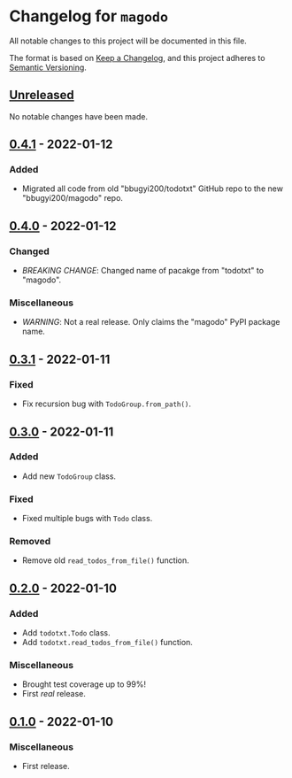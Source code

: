 # Changelog for `magodo`

All notable changes to this project will be documented in this file.

The format is based on [Keep a Changelog], and this project adheres to
[Semantic Versioning].

[Keep a Changelog]: https://keepachangelog.com/en/1.0.0/
[Semantic Versioning]: https://semver.org/


## [Unreleased](https://github.com/bbugyi200/magodo/compare/0.4.0...HEAD)

No notable changes have been made.


## [0.4.1](https://github.com/bbugyi200/magodo/compare/0.4.0...0.4.1) - 2022-01-12

### Added

* Migrated all code from old "bbugyi200/todotxt" GitHub repo to the new "bbugyi200/magodo" repo.


## [0.4.0](https://github.com/bbugyi200/magodo/releases/tag/0.4.0) - 2022-01-12

### Changed

* *BREAKING CHANGE*: Changed name of pacakge from "todotxt" to "magodo".

### Miscellaneous

* *WARNING*: Not a real release. Only claims the "magodo" PyPI package name.


## [0.3.1](https://github.com/bbugyi200/todotxt/compare/0.3.0...0.3.1) - 2022-01-11

### Fixed

* Fix recursion bug with `TodoGroup.from_path()`.


## [0.3.0](https://github.com/bbugyi200/todotxt/compare/0.2.0...0.3.0) - 2022-01-11

### Added

* Add new `TodoGroup` class.

### Fixed

* Fixed multiple bugs with `Todo` class.

### Removed

* Remove old `read_todos_from_file()` function.


## [0.2.0](https://github.com/bbugyi200/todotxt/compare/0.1.0...0.2.0) - 2022-01-10

### Added

* Add `todotxt.Todo` class.
* Add `todotxt.read_todos_from_file()` function.

### Miscellaneous

* Brought test coverage up to 99%!
* First _real_ release.


## [0.1.0](https://github.com/bbugyi200/todotxt/releases/tag/0.1.0) - 2022-01-10

### Miscellaneous

* First release.
